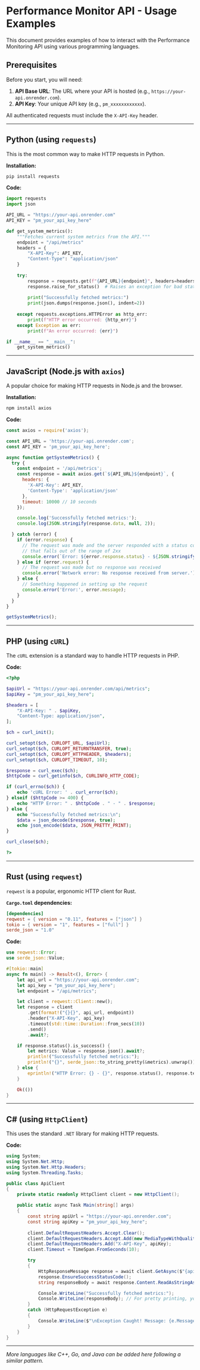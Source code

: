 # Performance Monitor API - Usage Examples

This document provides examples of how to interact with the Performance Monitoring API using various programming languages.

## Prerequisites

Before you start, you will need:

1.  **API Base URL**: The URL where your API is hosted (e.g., `https://your-api.onrender.com`).
2.  **API Key**: Your unique API key (e.g., `pm_xxxxxxxxxxxx`).

All authenticated requests must include the `X-API-Key` header.

---

## Python (using `requests`)

This is the most common way to make HTTP requests in Python.

**Installation:**
```bash
pip install requests
```

**Code:**
```python
import requests
import json

API_URL = "https://your-api.onrender.com"
API_KEY = "pm_your_api_key_here"

def get_system_metrics():
    """Fetches current system metrics from the API."""
    endpoint = "/api/metrics"
    headers = {
        "X-API-Key": API_KEY,
        "Content-Type": "application/json"
    }
    
    try:
        response = requests.get(f"{API_URL}{endpoint}", headers=headers, timeout=10)
        response.raise_for_status()  # Raises an exception for bad status codes (4xx or 5xx)
        
        print("Successfully fetched metrics:")
        print(json.dumps(response.json(), indent=2))
        
    except requests.exceptions.HTTPError as http_err:
        print(f"HTTP error occurred: {http_err}")
    except Exception as err:
        print(f"An error occurred: {err}")

if __name__ == "__main__":
    get_system_metrics()
```

---

## JavaScript (Node.js with `axios`)

A popular choice for making HTTP requests in Node.js and the browser.

**Installation:**
```bash
npm install axios
```

**Code:**
```javascript
const axios = require('axios');

const API_URL = 'https://your-api.onrender.com';
const API_KEY = 'pm_your_api_key_here';

async function getSystemMetrics() {
  try {
    const endpoint = '/api/metrics';
    const response = await axios.get(`${API_URL}${endpoint}`, {
      headers: {
        'X-API-Key': API_KEY,
        'Content-Type': 'application/json'
      },
      timeout: 10000 // 10 seconds
    });

    console.log('Successfully fetched metrics:');
    console.log(JSON.stringify(response.data, null, 2));

  } catch (error) {
    if (error.response) {
      // The request was made and the server responded with a status code
      // that falls out of the range of 2xx
      console.error(`Error: ${error.response.status} - ${JSON.stringify(error.response.data)}`);
    } else if (error.request) {
      // The request was made but no response was received
      console.error('Network error: No response received from server.');
    } else {
      // Something happened in setting up the request
      console.error('Error:', error.message);
    }
  }
}

getSystemMetrics();
```

---

## PHP (using `cURL`)

The `cURL` extension is a standard way to handle HTTP requests in PHP.

**Code:**
```php
<?php

$apiUrl = "https://your-api.onrender.com/api/metrics";
$apiKey = "pm_your_api_key_here";

$headers = [
    "X-API-Key: " . $apiKey,
    "Content-Type: application/json",
];

$ch = curl_init();

curl_setopt($ch, CURLOPT_URL, $apiUrl);
curl_setopt($ch, CURLOPT_RETURNTRANSFER, true);
curl_setopt($ch, CURLOPT_HTTPHEADER, $headers);
curl_setopt($ch, CURLOPT_TIMEOUT, 10);

$response = curl_exec($ch);
$httpCode = curl_getinfo($ch, CURLINFO_HTTP_CODE);

if (curl_errno($ch)) {
    echo 'cURL Error: ' . curl_error($ch);
} elseif ($httpCode >= 400) {
    echo "HTTP Error: " . $httpCode . " - " . $response;
} else {
    echo "Successfully fetched metrics:\n";
    $data = json_decode($response, true);
    echo json_encode($data, JSON_PRETTY_PRINT);
}

curl_close($ch);

?>
```

---

## Rust (using `reqwest`)

`reqwest` is a popular, ergonomic HTTP client for Rust.

**`Cargo.toml` dependencies:**
```toml
[dependencies]
reqwest = { version = "0.11", features = ["json"] }
tokio = { version = "1", features = ["full"] }
serde_json = "1.0"
```

**Code:**
```rust
use reqwest::Error;
use serde_json::Value;

#[tokio::main]
async fn main() -> Result<(), Error> {
    let api_url = "https://your-api.onrender.com";
    let api_key = "pm_your_api_key_here";
    let endpoint = "/api/metrics";

    let client = reqwest::Client::new();
    let response = client
        .get(format!("{}{}", api_url, endpoint))
        .header("X-API-Key", api_key)
        .timeout(std::time::Duration::from_secs(10))
        .send()
        .await?;

    if response.status().is_success() {
        let metrics: Value = response.json().await?;
        println!("Successfully fetched metrics:");
        println!("{}", serde_json::to_string_pretty(&metrics).unwrap());
    } else {
        eprintln!("HTTP Error: {} - {}", response.status(), response.text().await?);
    }

    Ok(())
}
```

---

## C# (using `HttpClient`)

This uses the standard `.NET` library for making HTTP requests.

**Code:**
```csharp
using System;
using System.Net.Http;
using System.Net.Http.Headers;
using System.Threading.Tasks;

public class ApiClient
{
    private static readonly HttpClient client = new HttpClient();

    public static async Task Main(string[] args)
    {
        const string apiUrl = "https://your-api.onrender.com";
        const string apiKey = "pm_your_api_key_here";
        
        client.DefaultRequestHeaders.Accept.Clear();
        client.DefaultRequestHeaders.Accept.Add(new MediaTypeWithQualityHeaderValue("application/json"));
        client.DefaultRequestHeaders.Add("X-API-Key", apiKey);
        client.Timeout = TimeSpan.FromSeconds(10);

        try
        {
            HttpResponseMessage response = await client.GetAsync($"{apiUrl}/api/metrics");
            response.EnsureSuccessStatusCode();
            string responseBody = await response.Content.ReadAsStringAsync();

            Console.WriteLine("Successfully fetched metrics:");
            Console.WriteLine(responseBody); // For pretty printing, you'd use a JSON library like Newtonsoft.Json
        }
        catch (HttpRequestException e)
        {
            Console.WriteLine($"\nException Caught! Message: {e.Message}");
        }
    }
}
```

---

*More languages like C++, Go, and Java can be added here following a similar pattern.*

